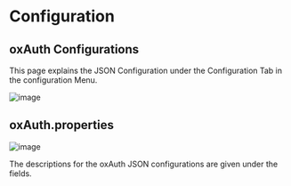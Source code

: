 # Configuration
## oxAuth Configurations
This page explains the JSON Configuration under the Configuration Tab in the configuration Menu.

![image](../img/2.4/config-json_menu.png)

## oxAuth.properties
![image](../img/2.4/config-json_oxauthproperties.png)

The descriptions for the oxAuth JSON configurations are given under the fields. 

